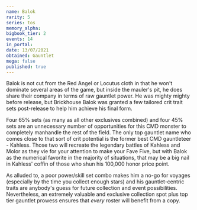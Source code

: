 ```yaml
---
name: Balok
rarity: 5
series: tos
memory_alpha:
bigbook_tier: 2
events: 14
in_portal:
date: 13/07/2021
obtained: Gauntlet
mega: false
published: true
---
```


Balok is not cut from the Red Angel or Locutus cloth in that he won't dominate several areas of the game, but inside the mauler's pit, he does share their company in terms of raw gauntlet power. He was mighty mighty before release, but Brickhouse Balok was granted a few tailored crit trait sets post-release to help him achieve his final form.

Four 65% sets (as many as all other exclusives combined) and four 45% sets are an unnecessary number of opportunities for this CMD monster to completely manhandle the rest of the field. The only top gauntlet name who comes close to that sort of crit potential is the former best CMD gauntleteer - Kahless. Those two will recreate the legendary battles of Kahless and Molor as they vie for your attention to make your Fave Five, but with Balok as the numerical favorite in the majority of situations, that may be a big nail in Kahless' coffin of those who shun his 100,000 honor price point.

As alluded to, a poor power/skill set combo makes him a no-go for voyages (especially by the time you collect enough stars) and his gauntlet-centric traits are anybody's guess for future collection and event possibilities. Nevertheless, an extremely valuable and exclusive collection spot plus top tier gauntlet prowess ensures that *every* roster will benefit from a copy.
